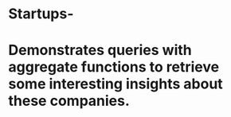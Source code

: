 # Startups-
# Demonstrates queries with aggregate functions to retrieve some interesting insights about these companies.

